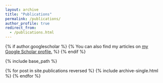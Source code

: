 ```yaml
---
layout: archive
title: "Publications"
permalink: /publications/
author_profile: true
redirect_from: 
  - /publications.html
---
```



{% if author.googlescholar %}
  {% You can also find my articles on <u><a href="https://scholar.google.com/citations?user=-Jod_p4AAAAJ&hl=en">my Google Scholar profile</a>.</u> %}
{% endif %}

{% include base_path %}

{% for post in site.publications reversed %}
  {% include archive-single.html %}
{% endfor %}
